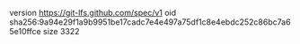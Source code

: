 version https://git-lfs.github.com/spec/v1
oid sha256:9a94e29f1a9b9951be17cadc7e4e497a75df1c8e4ebdc252c86bc7a65e10ffce
size 3322
